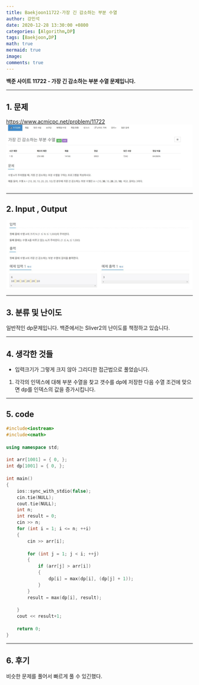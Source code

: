 ```yaml
---
title: Baekjoon11722-가장 긴 감소하는 부분 수열
author: 강민석
date: 2020-12-28 13:30:00 +0800
categories: [Algorithm,DP]
tags: [Baekjoon,DP]
math: true
mermaid: true
image: 
comments: true
---
```


**백준 사이트 11722 - 가장 긴 감소하는 부분 수열 문제입니다.**

-----  

## 1. 문제
<https://www.acmicpc.net/problem/11722>
![](/assets/img/sample/Baekjoon/11722/Problem.JPG)

-----  

## 2. Input , Output
![](/assets/img/sample/Baekjoon/11722/input.JPG)

-----  

## 3. 분류 및 난이도

일반적인 dp문제입니다.
백준에서는 Sliver2의 난이도를 책정하고 있습니다.

-----  

## 4. 생각한 것들

- 입력크기가 그렇게 크지 않아 그리디한 접근법으로 풀었습니다.
1. 각각의 인덱스에 대해 부분 수열을 찾고 갯수를 dp에 저장한 다음 수열 조건에 맞으면 dp를 인덱스의 값을 증가시킵니다.

-----  

## 5. code

```c++
#include<iostream>
#include<cmath>

using namespace std;

int arr[1001] = { 0, };
int dp[1001] = { 0, };

int main()
{
	ios::sync_with_stdio(false);
	cin.tie(NULL);
	cout.tie(NULL);
	int n;
	int result = 0;
	cin >> n;
	for (int i = 1; i <= n; ++i)
	{
		cin >> arr[i];
		
		for (int j = 1; j < i; ++j)
		{
			if (arr[j] > arr[i])
			{
				dp[i] = max(dp[i], (dp[j] + 1));
			}
		}
		result = max(dp[i], result);
		
	}
	cout << result+1;
	
	return 0;
}
```

-----

## 6. 후기
비슷한 문제를 풀어서 빠르게 풀 수 있긴했다.
